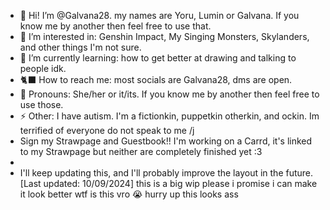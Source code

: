 - 🎪 Hi! I’m @Galvana28. my names are Yoru, Lumin or Galvana. If you know me by another then feel free to use that.
- 🍡 I’m interested in: Genshin Impact, My Singing Monsters, Skylanders, and other things I'm not sure.
- 🌺 I’m currently learning: how to get better at drawing and talking to people idk.
- 🐈‍⬛ How to reach me: most socials are Galvana28, dms are open.
- 💜 Pronouns: She/her or it/its. If you know me by another then feel free to use those.
- ⚡ Other: I have autism. I'm a fictionkin, puppetkin otherkin, and ockin. Im terrified of everyone do not speak to me /j
- Sign my Strawpage and Guestbook!! I'm working on a Carrd, it's linked to my Strawpage but neither are completely finished yet :3
- 
- I'll keep updating this, and I'll probably improve the layout in the future. [Last updated: 10/09/2024]
this is a big wip please i promise i can make it look better
wtf is this vro 😭 hurry up this looks ass

<!---
Galvana28/Galvana28 is a ✨ special ✨ repository because its `README.md` (this file) appears on your GitHub profile.
You can click the Preview link to take a look at your changes.
--->
